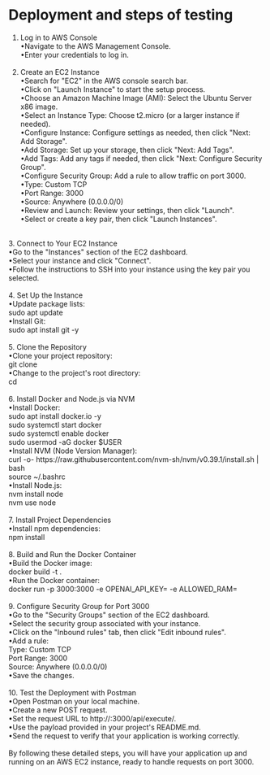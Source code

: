 # Deployment and steps of testing

1. Log in to AWS Console<br />
    •Navigate to the AWS Management Console. <br />
    •Enter your credentials to log in. <br />
    <br />
2. Create an EC2 Instance<br />
    •Search for "EC2" in the AWS console search bar. <br />
    •Click on "Launch Instance" to start the setup process.<br />
    •Choose an Amazon Machine Image (AMI): Select the Ubuntu Server x86 image.<br />
    •Select an Instance Type: Choose t2.micro (or a larger instance if needed).<br />
    •Configure Instance: Configure settings as needed, then click "Next: Add Storage".<br />
    •Add Storage: Set up your storage, then click "Next: Add Tags".<br />
    •Add Tags: Add any tags if needed, then click "Next: Configure Security Group".<br />
    •Configure Security Group: Add a rule to allow traffic on port 3000.<br />
        •Type: Custom TCP<br />
        •Port Range: 3000<br />
        •Source: Anywhere (0.0.0.0/0)<br />
    •Review and Launch: Review your settings, then click "Launch".<br />
    •Select or create a key pair, then click "Launch Instances".<br />
<br />
3. Connect to Your EC2 Instance<br />
    •Go to the "Instances" section of the EC2 dashboard.<br />
    •Select your instance and click "Connect".<br />
    •Follow the instructions to SSH into your instance using the key pair you selected.<br />
<br />
4. Set Up the Instance<br />
    •Update package lists:<br />
        sudo apt update<br />
    •Install Git:<br />
        sudo apt install git -y<br />
<br />
5. Clone the Repository<br />
    •Clone your project repository:<br />
        git clone <git-repo-url><br />
    •Change to the project's root directory:<br />
        cd <project-root-folder><br />
<br />
6. Install Docker and Node.js via NVM<br />
    •Install Docker:<br />
        sudo apt install docker.io -y<br />
        sudo systemctl start docker<br />
        sudo systemctl enable docker<br />
        sudo usermod -aG docker $USER<br />
    •Install NVM (Node Version Manager):<br />
        curl -o- https://raw.githubusercontent.com/nvm-sh/nvm/v0.39.1/install.sh | bash<br />
        source ~/.bashrc<br />
    •Install Node.js:<br />
        nvm install node<br />
        nvm use node<br />
<br />
7. Install Project Dependencies<br />
    •Install npm dependencies:<br />
        npm install<br />
<br />
8. Build and Run the Docker Container<br />
    •Build the Docker image:<br />
        docker build -t <image-name> .<br />
    •Run the Docker container:<br />
        docker run -p 3000:3000 -e OPENAI_API_KEY=<your-api-key> -e ALLOWED_RAM=<allowed-ram-value> <image-name><br />
<br />
9. Configure Security Group for Port 3000<br />
    •Go to the "Security Groups" section of the EC2 dashboard.<br />
    •Select the security group associated with your instance.<br />
    •Click on the "Inbound rules" tab, then click "Edit inbound rules".<br />
    •Add a rule:<br />
        Type: Custom TCP<br />
        Port Range: 3000<br />
        Source: Anywhere (0.0.0.0/0)<br />
    •Save the changes.<br />
<br />
10. Test the Deployment with Postman<br />
    •Open Postman on your local machine.<br />
    •Create a new POST request.<br />
    •Set the request URL to http://<instance-ipv4>:3000/api/execute/.<br />
    •Use the payload provided in your project's README.md.<br />
    •Send the request to verify that your application is working correctly.<br />
    <br />
By following these detailed steps, you will have your application up and running on an AWS EC2 instance, ready to handle requests on port 3000.<br />
